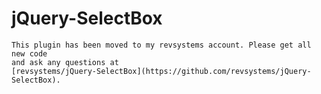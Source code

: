 # jQuery-SelectBox

    This plugin has been moved to my revsystems account. Please get all new code 
    and ask any questions at
    [revsystems/jQuery-SelectBox](https://github.com/revsystems/jQuery-SelectBox).